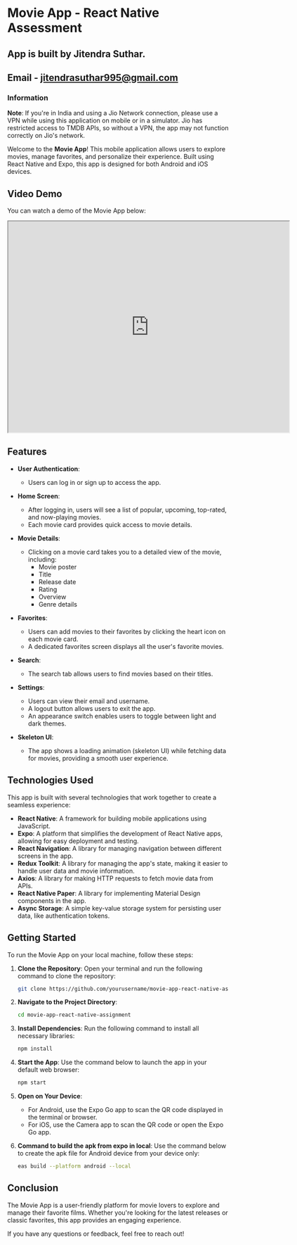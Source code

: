 # Movie App - React Native Assessment

## App is built by Jitendra Suthar.

## Email - jitendrasuthar995@gmail.com

### Information

**Note**: If you're in India and using a Jio Network connection, please use a VPN while using this application on mobile or in a simulator. Jio has restricted access to TMDB APIs, so without a VPN, the app may not function correctly on Jio's network.

Welcome to the **Movie App**! This mobile application allows users to explore movies, manage favorites, and personalize their experience. Built using React Native and Expo, this app is designed for both Android and iOS devices.

## Video Demo

You can watch a demo of the Movie App below:

<iframe src="https://drive.google.com/file/d/1-0LyReLNoeo5QOvB7wROK9sVBAKL9lZf/preview" width="640" height="480"></iframe>

## Features

- **User Authentication**:
  - Users can log in or sign up to access the app.
- **Home Screen**:

  - After logging in, users will see a list of popular, upcoming, top-rated, and now-playing movies.
  - Each movie card provides quick access to movie details.

- **Movie Details**:

  - Clicking on a movie card takes you to a detailed view of the movie, including:
    - Movie poster
    - Title
    - Release date
    - Rating
    - Overview
    - Genre details

- **Favorites**:

  - Users can add movies to their favorites by clicking the heart icon on each movie card.
  - A dedicated favorites screen displays all the user's favorite movies.

- **Search**:

  - The search tab allows users to find movies based on their titles.

- **Settings**:

  - Users can view their email and username.
  - A logout button allows users to exit the app.
  - An appearance switch enables users to toggle between light and dark themes.

- **Skeleton UI**:
  - The app shows a loading animation (skeleton UI) while fetching data for movies, providing a smooth user experience.

## Technologies Used

This app is built with several technologies that work together to create a seamless experience:

- **React Native**: A framework for building mobile applications using JavaScript.
- **Expo**: A platform that simplifies the development of React Native apps, allowing for easy deployment and testing.
- **React Navigation**: A library for managing navigation between different screens in the app.
- **Redux Toolkit**: A library for managing the app's state, making it easier to handle user data and movie information.
- **Axios**: A library for making HTTP requests to fetch movie data from APIs.
- **React Native Paper**: A library for implementing Material Design components in the app.
- **Async Storage**: A simple key-value storage system for persisting user data, like authentication tokens.

## Getting Started

To run the Movie App on your local machine, follow these steps:

1. **Clone the Repository**:
   Open your terminal and run the following command to clone the repository:

   ```bash
   git clone https://github.com/yourusername/movie-app-react-native-assignment.git
   ```

2. **Navigate to the Project Directory**:

   ```bash
   cd movie-app-react-native-assignment
   ```

3. **Install Dependencies**:
   Run the following command to install all necessary libraries:

   ```bash
   npm install
   ```

4. **Start the App**:
   Use the command below to launch the app in your default web browser:

   ```bash
   npm start
   ```

5. **Open on Your Device**:

   - For Android, use the Expo Go app to scan the QR code displayed in the terminal or browser.
   - For iOS, use the Camera app to scan the QR code or open the Expo Go app.

6. **Command to build the apk from expo in local**:
   Use the command below to create the apk file for Android device from your device only:

   ```bash
   eas build --platform android --local
   ```

## Conclusion

The Movie App is a user-friendly platform for movie lovers to explore and manage their favorite films. Whether you're looking for the latest releases or classic favorites, this app provides an engaging experience.

If you have any questions or feedback, feel free to reach out!
